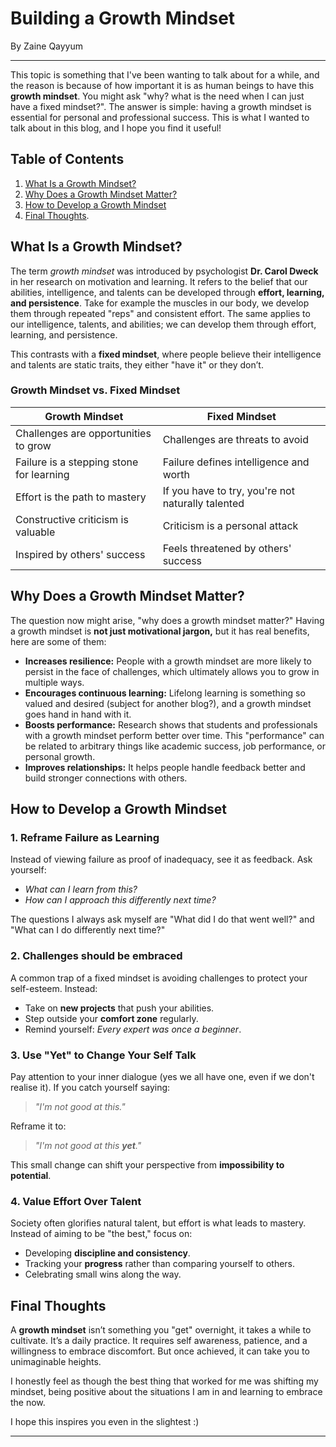 # Building a Growth Mindset

By Zaine Qayyum

---

This topic is something that I've been wanting to talk about for a while, and the reason is because of how important it is as human beings to have this **growth mindset**. You might ask "why? what is the need when I can just have a fixed mindset?". The answer is simple: having a growth mindset is essential for personal and professional success. This is what I wanted to talk about in this blog, and I hope you find it useful!

## Table of Contents

1. [What Is a Growth Mindset?](#what-is-a-growth-mindset)
2. [Why Does a Growth Mindset Matter?](#why-does-a-growth-mindset-matter)
3. [How to Develop a Growth Mindset](#how-to-develop-a-growth-mindset)
4. [Final Thoughts](#final-thoughts). 

## What Is a Growth Mindset?

The term *growth mindset* was introduced by psychologist **Dr. Carol Dweck** in her research on motivation and learning. It refers to the belief that our abilities, intelligence, and talents can be developed through **effort, learning, and persistence**. Take for example the muscles in our body, we develop them through repeated "reps" and consistent effort. The same applies to our intelligence, talents, and abilities; we can develop them through effort, learning, and persistence.

This contrasts with a **fixed mindset**, where people believe their intelligence and talents are static traits, they either "have it" or they don’t.

### Growth Mindset vs. Fixed Mindset

| Growth Mindset | Fixed Mindset |
|---------------|--------------|
| Challenges are opportunities to grow | Challenges are threats to avoid |
| Failure is a stepping stone for learning | Failure defines intelligence and worth |
| Effort is the path to mastery | If you have to try, you're not naturally talented |
| Constructive criticism is valuable | Criticism is a personal attack |
| Inspired by others' success | Feels threatened by others' success |

## Why Does a Growth Mindset Matter?
The question now might arise, "why does a growth mindset matter?"
Having a growth mindset is **not just motivational jargon,** but it has real benefits, here are some of them:

- **Increases resilience:** People with a growth mindset are more likely to persist in the face of challenges, which ultimately allows you to grow in multiple ways.
- **Encourages continuous learning:** Lifelong learning is something so valued and desired (subject for another blog?), and a growth mindset goes hand in hand with it.
- **Boosts performance:** Research shows that students and professionals with a growth mindset perform better over time. This "performance" can be related to arbitrary things like academic success, job performance, or personal growth.
- **Improves relationships:** It helps people handle feedback better and build stronger connections with others.

## How to Develop a Growth Mindset

### 1. **Reframe Failure as Learning**
Instead of viewing failure as proof of inadequacy, see it as feedback. Ask yourself:
- *What can I learn from this?*
- *How can I approach this differently next time?*

The questions I always ask myself are "What did I do that went well?" and "What can I do differently next time?"

### 2. **Challenges should be embraced**
A common trap of a fixed mindset is avoiding challenges to protect your self-esteem. Instead:
- Take on **new projects** that push your abilities.
- Step outside your **comfort zone** regularly.
- Remind yourself: *Every expert was once a beginner*.

### 3. **Use "Yet" to Change Your Self Talk**
Pay attention to your inner dialogue (yes we all have one, even if we don't realise it). If you catch yourself saying:
> *"I'm not good at this."*

Reframe it to:
> *"I'm not good at this **yet**."*

This small change can shift your perspective from **impossibility to potential**.

### 4. **Value Effort Over Talent**
Society often glorifies natural talent, but effort is what leads to mastery. Instead of aiming to be "the best," focus on:
- Developing **discipline and consistency**.
- Tracking your **progress** rather than comparing yourself to others.
- Celebrating small wins along the way.

## Final Thoughts

A **growth mindset** isn’t something you "get" overnight, it takes a while to cultivate. It’s a daily practice. It requires self awareness, patience, and a willingness to embrace discomfort. But once achieved, it can take you to unimaginable heights.

I honestly feel as though the best thing that worked for me was shifting my mindset, being positive about the situations I am in and learning to embrace the now.

I hope this inspires you even in the slightest :)

---

